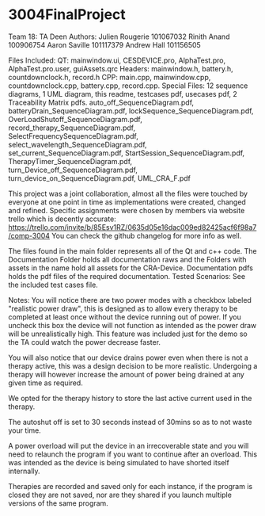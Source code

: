 # 3004FinalProject
Team 18: TA Deen
Authors:
Julien Rougerie 101067032
Rinith Anand    100906754
Aaron Saville   101117379
Andrew Hall     101156505

Files Included:
QT: mainwindow.ui, CESDEVICE.pro, AlphaTest.pro, AlphaTest.pro.user, guiAssets.qrc
Headers: mainwindow.h, battery.h, countdownclock.h, record.h
CPP: main.cpp, mainwindow.cpp, countdownclock.cpp, battery.cpp, record.cpp.
Special Files: 12 sequence diagrams, 1 UML diagram, this readme, testcases pdf, usecases pdf, 2 Traceability Matrix pdfs.
auto_off_SequenceDiagram.pdf, batteryDrain_SequenceDiagram.pdf, lockSequence_SequenceDiagram.pdf, OverLoadShutoff_SequenceDiagram.pdf, record_therapy_SequenceDiagram.pdf, SelectFrequencySequenceDiagram.pdf, select_wavelength_SequenceDiagram.pdf, set_current_SequenceDiagram.pdf, StartSession_SequenceDiagram.pdf, TherapyTimer_SequenceDiagram.pdf, turn_Device_off_SequenceDiagram.pdf, turn_device_on_SequenceDiagram.pdf,
UML_CRA_F.pdf

This project was a joint collaboration, almost all the files were touched by everyone at one point in time as implementations were created, changed and refined. 
Specific assignments were chosen by members via website trello which is decently accurate:
https://trello.com/invite/b/85Esv1RZ/0635d05e16dac009ed82425acf6f98a7/comp-3004
You can check the github changelog for more info as well.

The files found in the main folder represents all of the Qt and c++ code. 
The Documentation Folder holds all documentation raws and the Folders with assets in the name hold all assets for the CRA-Device.
Documentation pdfs holds the pdf files of the required documentation.
Tested Scenarios:
See the included test cases file.

Notes: 
You will notice there are two power modes with a checkbox labeled "realistic power draw", this is
designed as to allow every therapy to be completed at least once without the device running out of power.
If you uncheck this box the device will not function as intended as the power draw will be unrealistically high.
This feature was included just for the demo so the TA could watch the power decrease faster.

You will also notice that our device drains power even when there is not a therapy active, this was a design decision to be more realistic. Undergoing a therapy will however increase the amount of power being drained at any given time as required.

We opted for the therapy history to store the last active current used in the therapy.

The autoshut off is set to 30 seconds instead of 30mins so as to not waste your time.

A power overload will put the device in an irrecoverable state and you will need to relaunch the program if 
you want to continue after an overload. This was intended as the device is being simulated to have shorted itself internally.

Therapies are recorded and saved only for each instance, if the program is closed they are not saved, nor are they shared if you launch multiple versions of the same program.




